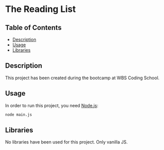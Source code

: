 # The Reading List

## Table of Contents

- [Description](#description)
- [Usage](#usage)
- [Libraries](#libraries)

## Description

This project has been created during the bootcamp at WBS Coding School.

## Usage

In order to run this project, you need [Node.js](https://nodejs.org/en/):

```bash
node main.js
```

## Libraries

No libraries have been used for this project. Only vanilla JS.
